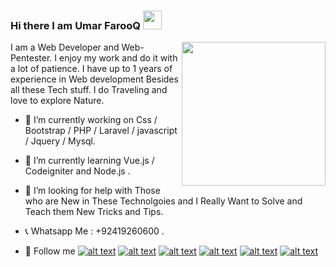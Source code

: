 ### Hi there I am Umar FarooQ <img src="https://media.tenor.com/images/822fb670841c6f6582fefbb82e338a50/tenor.gif" width="30px">
<img align='right' src="https://media.giphy.com/media/M9gbBd9nbDrOTu1Mqx/giphy.gif" width="230">
I am a Web Developer and Web-Pentester. I enjoy my work and do it with a lot of patience. I have up to 1 years of experience in Web development Besides all these Tech stuff. I do Traveling and love to explore Nature.

 -  🔭 I’m currently working on  Css / Bootstrap / PHP / Laravel / javascript / Jquery / Mysql.
 -  🌱 I’m currently learning Vue.js / Codeigniter and Node.js .
 -  🤔 I’m looking for help with Those who are New in These Technolgoies and I Really Want to Solve and Teach them New Tricks and Tips.
 -  📞 Whatsapp Me : +92419260600 .
-  📱 Follow me      [![alt text][1.1]][1]
      [![alt text][2.1]][2]
      [![alt text][3.1]][3]
      [![alt text][4.1]][4]
      [![alt text][5.1]][5]
      [![alt text][6.1]][6]


      <!-- links to social media icons -->
      <!-- no need to change these -->

      <!-- icons with padding -->

      [1.1]: http://i.imgur.com/tXSoThF.png (twitter icon with padding)
      [2.1]: http://i.imgur.com/P3YfQoD.png (facebook icon with padding)
      [3.1]: http://i.imgur.com/yCsTjba.png (google plus icon with padding)
      [4.1]: http://i.imgur.com/YckIOms.png (tumblr icon with padding)
      [5.1]: http://i.imgur.com/1AGmwO3.png (dribbble icon with padding)
      [6.1]: http://i.imgur.com/0o48UoR.png (github icon with padding)

      <!-- icons without padding -->

      [1.2]: http://i.imgur.com/wWzX9uB.png (twitter icon without padding)
      [2.2]: http://i.imgur.com/fep1WsG.png (facebook icon without padding)
      [3.2]: http://i.imgur.com/VlgBKQ9.png (google plus icon without padding)
      [4.2]: http://i.imgur.com/jDRp47c.png (tumblr icon without padding)
      [5.2]: http://i.imgur.com/Vvy3Kru.png (dribbble icon without padding)
      [6.2]: http://i.imgur.com/9I6NRUm.png (github icon without padding)


      <!-- links to your social media accounts -->
      <!-- update these accordingly -->

      [1]: http://www.twitter.com/carlsednaoui
      [2]: http://www.facebook.com/sednaoui
      [3]: https://plus.google.com/+CarlSednaoui
      [4]: http://carlsed.tumblr.com
      [5]: http://dribbble.com/carlsednaoui
      [6]: http://www.github.com/carlsednaoui
